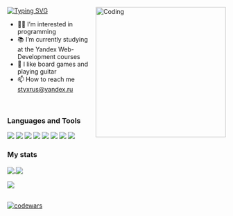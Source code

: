 <a href="https://git.io/typing-svg"><img src="https://readme-typing-svg.herokuapp.com?font=Fira+Code&size=20&duration=3500&pause=1000&color=00fc00&multiline=true&width=450&height=60&lines=Hi%2C+I%E2%80%99m+Ruslan+Yarmukhametov;And+I%60m+a+beginner+FrontEnd+Developer" alt="Typing SVG" /></a>
<img align="right" alt="Coding" width="300" src="https://camo.githubusercontent.com/c1dcb74cc1c1835b1d716f5051499a2814c683c806b15f04b0eba492863703e9/68747470733a2f2f63646e2e6472696262626c652e636f6d2f75736572732f3733303730332f73637265656e73686f74732f363538313234332f6176656e746f2e676966">
- 👨‍💻 I’m interested in programming
- 📚 I’m currently studying at the Yandex Web-Development courses
- 🎸 I like board games and playing guitar
- 📫 How to reach me styxrus@yandex.ru

<br/>

<h3>Languages and Tools</h3>

<img src="https://img.shields.io/badge/html5-003140?style=for-the-badge&logo=html5"/>
<img src="https://img.shields.io/badge/css3-003140?style=for-the-badge&logo=css3"/>
<img src="https://img.shields.io/badge/javascript-003140?style=for-the-badge&logo=javascript"/>
<img src="https://img.shields.io/badge/typescript-003140?style=for-the-badge&logo=typescript"/>
<img src="https://img.shields.io/badge/react-003140?style=for-the-badge&logo=react"/>
<img src="https://img.shields.io/badge/redux-003140?style=for-the-badge&logo=redux"/>
<img src="https://img.shields.io/badge/jest-003140?style=for-the-badge&logo=jest"/>
<img src="https://img.shields.io/badge/cypress-003140?style=for-the-badge&logo=cypress"/>

<br/>

<h3>My stats</h3>

<a href="https://github.com/anuraghazra/github-readme-stats">
  <img align="center" src="https://github-readme-stats.vercel.app/api?username=ruslanyar&hide=issues&count_private=true&card_width=400&show_icons=true&bg_color=003140&title_color=4ee077&text_color=CECECE&icon_color=4ee077&border_radius=5&border_color=4ee077" />
</a>
<a href="https://github.com/anuraghazra/github-readme-stats">
  <img align="center" src="https://github-readme-stats.vercel.app/api/top-langs/?username=ruslanyar&layout=compact&card_width=350&bg_color=003140&title_color=4ee077&text_color=CECECE&border_radius=5&border_color=4ee077">
</a>

<br/>
<br/>

<a href="https://git.io/streak-stats" align="center">
  <img align="center" src="https://streak-stats.demolab.com?user=ruslanyar&theme=dark&border_radius=5&date_format=j%20M%5B%20Y%5D&background=003140&ring=4ee077&fire=CD543C&sideNums=4ee077&currStreakLabel=CECECE&border=4ee077" />
</a>

<br/>
<br/>

[![codewars](https://www.codewars.com/users/ruslanyar/badges/small)](https://www.codewars.com/users/ruslanyar)
